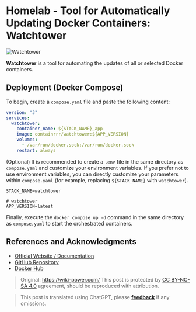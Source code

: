 # Homelab - Tool for Automatically Updating Docker Containers: Watchtower

![Watchtower](https://media.wiki-power.com/img/202304092337531.png)

**Watchtower** is a tool for automating the updates of all or selected Docker containers.

## Deployment (Docker Compose)

To begin, create a `compose.yaml` file and paste the following content:

```yaml title="compose.yaml"
version: "3"
services:
  watchtower:
    container_name: ${STACK_NAME}_app
    image: containrrr/watchtower:${APP_VERSION}
    volumes:
      - /var/run/docker.sock:/var/run/docker.sock
    restart: always
```

(Optional) It is recommended to create a `.env` file in the same directory as `compose.yaml` and customize your environment variables. If you prefer not to use environment variables, you can directly customize your parameters within `compose.yaml` (for example, replacing `${STACK_NAME}` with `watchtower`).

```dotenv title=".env"
STACK_NAME=watchtower

# watchtower
APP_VERSION=latest
```

Finally, execute the `docker compose up -d` command in the same directory as `compose.yaml` to start the orchestrated containers.

## References and Acknowledgments

- [Official Website / Documentation](https://containrrr.dev/watchtower)
- [GitHub Repository](https://github.com/containrrr/watchtower/)
- [Docker Hub](https://hub.docker.com/r/containrrr/watchtower)

> Original: <https://wiki-power.com/>
> This post is protected by [CC BY-NC-SA 4.0](https://creativecommons.org/licenses/by/4.0/deed.en) agreement, should be reproduced with attribution.

> This post is translated using ChatGPT, please [**feedback**](https://github.com/linyuxuanlin/Wiki_MkDocs/issues/new) if any omissions.
